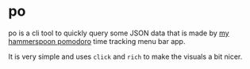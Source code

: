 # po

po is a cli tool to quickly query some JSON data that is made by [my hammerspoon pomodoro](https://github.com/jamesb93/hammerspoon/blob/master/po.lua) time tracking menu bar app.

It is very simple and uses `click` and `rich` to make the visuals a bit nicer.

